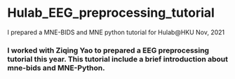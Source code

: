 # Hulab_EEG_preprocessing_tutorial
I prepared a MNE-BIDS and MNE python tutorial for Hulab@HKU Nov, 2021

### I worked with Ziqing Yao to prepared a EEG preprocessing tutorial this year. This tutorial include a brief introduction about mne-bids and MNE-Python.
